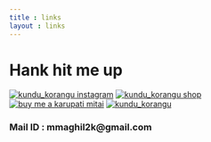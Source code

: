 ```yaml
---
title : links
layout : links
---
```

<!--- uses index.scss --->
<div class="flex-center">
    <h1>Hank hit me up</h1>
    <a href="https://www.instagram.com/kundu_korangu"><img class="contact-link" src="" alt="kundu_korangu instagram"></a>
    <a href="https://www.kundukorangu.me"><img class="contact-link" src="" alt="kundu_korangu shop"></a>
    <a href="https://www.buymeacoffee.com/maghilm"><img class="contact-link" src="" alt="buy me a karupati mitai"></a>
    <a href="https://www.instagram.com/kundu_korangu"><img class="contact-link" src="" alt="kundu_korangu"></a>
    <h3>Mail ID : mmaghil2k@gmail.com</h3>
</div>